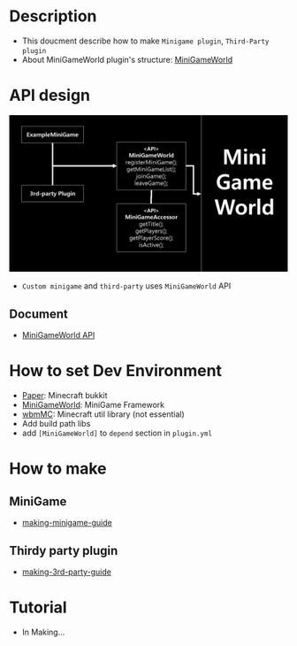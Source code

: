 # Description
- This doucment describe how to make `Minigame plugin`, `Third-Party plugin`
- About MiniGameWorld plugin's structure: [MiniGameWorld]



# API design
<!-- <img src="api-design.png" width="49.5%"></img> -->
![](api-design.png)
- `Custom minigame` and `third-party` uses `MiniGameWorld` API
## Document
- [MiniGameWorld API](https://worldbiomusic.github.io/MiniGameWorld/)



# How to set Dev Environment
- [Paper]: Minecraft bukkit
- [MiniGameWorld]: MiniGame Framework
- [wbmMC]: Minecraft util library (not essential) 
- Add build path libs
- add `[MiniGameWorld]` to `depend` section in `plugin.yml`



# How to make
## MiniGame
- [making-minigame-guide](making-minigame-guide.md)

## Thirdy party plugin
- [making-3rd-party-guide](making-3rd-party-guide.md)



# Tutorial
- In Making...




[MiniGameWorld]: ../devWiki/MiniGameWorld-home.md
[Paper]: https://papermc.io/
[MiniGameWorld]: https://github.com/worldbiomusic/MiniGameWorld/releases
[wbmMC]: https://github.com/worldbiomusic/wbmMC
[Paper API]: https://papermc.io/javadocs/paper/1.16/index.html?overview-summary.html
